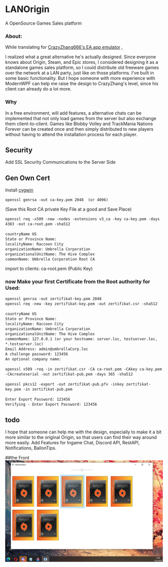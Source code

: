 # LANOrigin
 A OpenSource Games Sales platform 

### About:
While translating for [CrazyZhang666's EA app emulator](https://github.com/CrazyZhang666/EAappEmulater) ,

I realized what a great alternative he's actually designed. Since everyone knows about Origin, Steam, and Epic stores, I considered designing it as a standalone games sales platform, so I could distribute old freeware games over the network at a LAN party, just like on those platforms. I've built in some basic functionality. But I hope someone with more experience with ModernWPF can help me raise the design to CrazyZhang's level, since his client can already do a lot more.

### Why 
In a free environment, will add features, a alternative chats can be implemented that not only load games from the server but also exchange them client-to-client. Games like Blobby Volley and TrackMania Nations Forever can be created once and then simply distributed to new players without having to attend the installation process for each player.

## Security
Add SSL Security Communications to the Server Side

## Gen Own Cert
Install [cygwin](https://www.ssl.com/how-to/install-openssl-on-windows-with-cygwin/)

```
openssl genrsa -out ca-key.pem 2048  (or 4096)
```
(Save this Root CA private Key File at a good and Save Place) 

```
openssl req -x509 -new -nodes -extensions v3_ca -key ca-key.pem -days 4383 -out ca-root.pem -sha512

countryName US
State or Province Name: 
localityName: Raccoon City
organizationName: Umbrella Corporation
organizationalUnitName: The Hive Complex
commonName: Umbrella Corporation Root CA
```
import to clients: ca-root.pem (Public Key)

### now Make your first Certificate from the Root authority for Used:

```
openssl genrsa -out zertifikat-key.pem 2048
openssl req -new -key zertifikat-key.pem -out zertifikat.csr -sha512

countryName US
State or Province Name: 
localityName: Raccoon City
organizationName: Umbrella Corporation
organizationalUnitName: The Hive Complex
commonName: 127.0.0.1 (or your hostname: server.loc, testserver.loc, *.testserver.loc)
Email Address: admin@umbrellaCorp.loc
A challenge password: 123456
An optional company name: 
  
openssl x509 -req -in zertifikat.csr -CA ca-root.pem -CAkey ca-key.pem -CAcreateserial -out zertifikat-pub.pem -days 365 -sha512

openssl pkcs12 -export -out zertifikat-pub.pfx -inkey zertifikat-key.pem -in zertifikat-pub.pem

Enter Export Password: 123456
Verifying - Enter Export Password: 123456
```

## todo
I hope that someone can help me with the design, especially to make it a bit more similar to the original Origin, so that users can find their way around more easily.
Add Features for Ingame Chat, Discord API, RestAPI, Notifications, BallonTips. 


##the Front
![LAN Origin Screenshot](originLAN.png)

